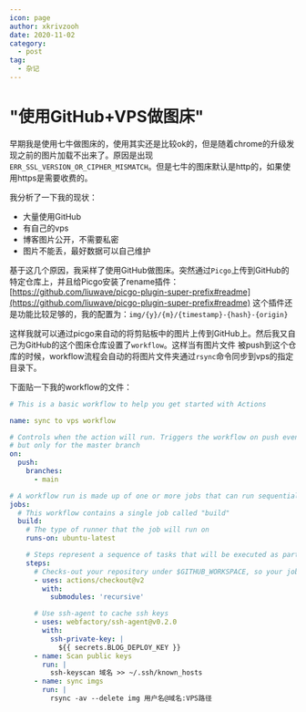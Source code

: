 ```yaml
---
icon: page
author: xkrivzooh
date: 2020-11-02
category:
  - post
tag:
  - 杂记
---
```


# "使用GitHub+VPS做图床"

早期我是使用七牛做图床的，使用其实还是比较ok的，但是随着chrome的升级发现之前的图片加载不出来了。原因是出现`ERR_SSL_VERSION_OR_CIPHER_MISMATCH`。但是七牛的图床默认是http的，如果使用https是需要收费的。

我分析了一下我的现状：
- 大量使用GitHub
- 有自己的vps
- 博客图片公开，不需要私密
- 图片不能丢，最好数据可以自己维护

基于这几个原因，我采样了使用GitHub做图床。突然通过`Picgo`上传到GitHub的特定仓库上，并且给Picgo安装了rename插件：
[https://github.com/liuwave/picgo-plugin-super-prefix#readme](https://github.com/liuwave/picgo-plugin-super-prefix#readme)
这个插件还是功能比较足够的，我的配置为：`img/{y}/{m}/{timestamp}-{hash}-{origin}`

这样我就可以通过picgo来自动的将剪贴板中的图片上传到GitHub上。然后我又自己为GitHub的这个图床仓库设置了`workflow`。这样当有图片文件
被push到这个仓库的时候，workflow流程会自动的将图片文件夹通过`rsync`命令同步到vps的指定目录下。

下面贴一下我的workflow的文件：

```yml
# This is a basic workflow to help you get started with Actions

name: sync to vps workflow

# Controls when the action will run. Triggers the workflow on push events
# but only for the master branch
on:
  push:
    branches:
      - main

# A workflow run is made up of one or more jobs that can run sequentially or in parallel
jobs:
  # This workflow contains a single job called "build"
  build:
    # The type of runner that the job will run on
    runs-on: ubuntu-latest

    # Steps represent a sequence of tasks that will be executed as part of the job
    steps:
      # Checks-out your repository under $GITHUB_WORKSPACE, so your job can access it
      - uses: actions/checkout@v2
        with:
          submodules: 'recursive'

      # Use ssh-agent to cache ssh keys
      - uses: webfactory/ssh-agent@v0.2.0
        with:
          ssh-private-key: |
            ${{ secrets.BLOG_DEPLOY_KEY }}
      - name: Scan public keys
        run: |
          ssh-keyscan 域名 >> ~/.ssh/known_hosts
      - name: sync imgs
        run: |
          rsync -av --delete img 用户名@域名:VPS路径
```

